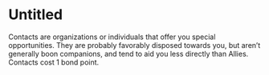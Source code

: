 # Untitled

Contacts are organizations or individuals that offer you special opportunities. They are probably favorably disposed towards you, but aren’t generally boon companions, and tend to aid you less directly than Allies. Contacts cost 1 bond point.